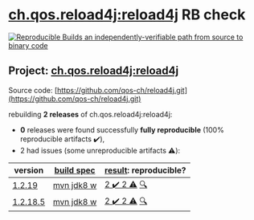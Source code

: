 [ch.qos.reload4j:reload4j](https://search.maven.org/artifact/ch.qos.reload4j/reload4j/) RB check
=======

[![Reproducible Builds](https://reproducible-builds.org/images/logos/rb.svg) an independently-verifiable path from source to binary code](https://reproducible-builds.org/)

## Project: [ch.qos.reload4j:reload4j](https://search.maven.org/artifact/ch.qos.reload4j/reload4j/)

Source code: [https://github.com/qos-ch/reload4j.git](https://github.com/qos-ch/reload4j.git)

rebuilding **2 releases** of ch.qos.reload4j:reload4j:
- **0** releases were found successfully **fully reproducible** (100% reproducible artifacts :heavy_check_mark:),
- 2 had issues (some unreproducible artifacts :warning:):

| version | [build spec](BUILDSPEC.md) | [result](https://reproducible-builds.org/docs/jvm/): reproducible? |
| -- | --------- | ------ |
| [1.2.19](https://search.maven.org/artifact/ch.qos.reload4j/reload4j/1.2.19/pom) | [mvn jdk8 w](reload4j-1.2.19.buildspec) | [2 :heavy_check_mark:  2 :warning:](reload4j-1.2.19.buildcompare) [:mag:](reload4j-1.2.19.diffoscope) |
| [1.2.18.5](https://search.maven.org/artifact/ch.qos.reload4j/reload4j/1.2.18.5/pom) | [mvn jdk8 w](reload4j-1.2.18.5.buildspec) | [2 :heavy_check_mark:  2 :warning:](reload4j-1.2.18.5.buildcompare) [:mag:](reload4j-1.2.18.5.diffoscope) |
